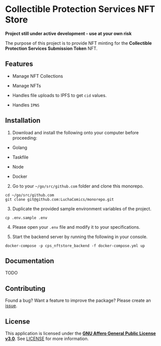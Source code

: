 # Collectible Protection Services NFT Store

**Project still under active development - use at your own risk**

The purpose of this project is to provide NFT minting for the **Collectible Protection Services Submission Token** NFT.

## Features

* Manage NFT Collections

* Manage NFTs

* Handles file uploads to IPFS to get `cid` values.

* Handles `IPNS`

## Installation

1. Download and install the following onto your computer before proceeding:

* Golang

* Taskfile

* Node

* Docker


2. Go to your `~/go/src/github.com` folder and clone this monorepo.

  ```shell
  cd ~/go/src/github.com
  git clone git@github.com:LuchaComics/monorepo.git
  ```

3. Duplicate the provided sample environment variables of the project.

  ```shell
  cp .env.sample .env
  ```

4. Please open your `.env` file and modify it to your specifications.

5. Start the backend server by running the following in your console.

  ```shell
  docker-compose -p cps_nftstore_backend -f docker-compose.yml up
  ```

## Documentation

TODO

## Contributing

Found a bug? Want a feature to improve the package? Please create an [issue](https://github.com/LuchaComics/monorepo/issues/new).

## License

This application is licensed under the [**GNU Affero General Public License v3.0**](https://opensource.org/license/agpl-v3). See [LICENSE](LICENSE) for more information.
